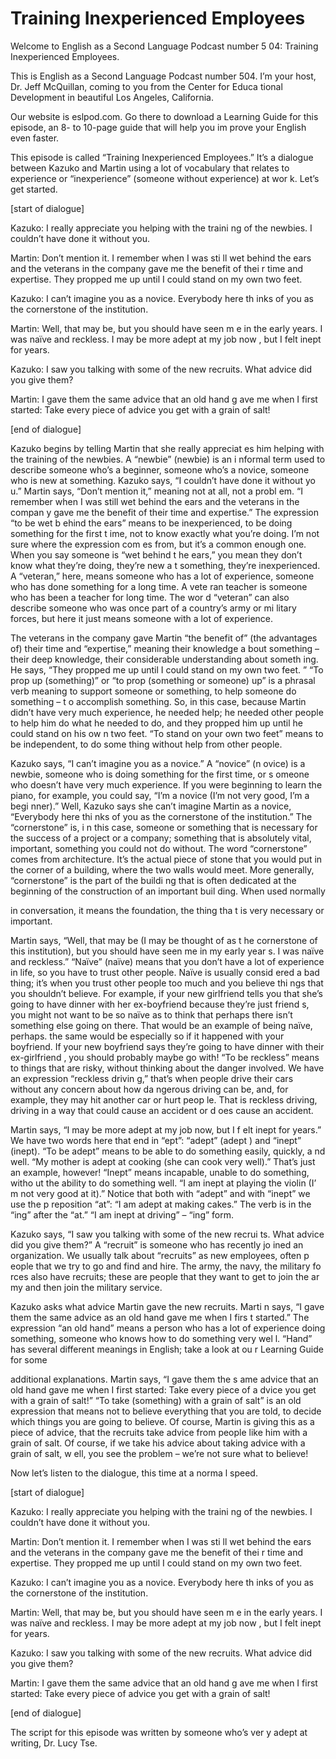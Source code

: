 # Training Inexperienced Employees

Welcome to English as a Second Language Podcast number 5 04: Training Inexperienced Employees.

This is English as a Second Language Podcast number 504.  I’m your host, Dr. Jeff McQuillan, coming to you from the Center for Educa tional Development in beautiful Los Angeles, California.

Our website is eslpod.com.  Go there to download a Learning Guide for this episode, an 8- to 10-page guide that will help you im prove your English even faster.

This episode is called “Training Inexperienced Employees.”  It’s a dialogue between Kazuko and Martin using a lot of vocabulary that  relates to experience or “inexperience” (someone without experience) at wor k.  Let’s get started.

[start of dialogue]

Kazuko:  I really appreciate you helping with the traini ng of the newbies.  I couldn’t have done it without you.

Martin:  Don’t mention it.  I remember when I was sti ll wet behind the ears and the veterans in the company gave me the benefit of thei r time and expertise. They propped me up until I could stand on my own two feet.

Kazuko:  I can’t imagine you as a novice.  Everybody here th inks of you as the cornerstone of the institution.

Martin:  Well, that may be, but you should have seen m e in the early years.  I was naïve and reckless.  I may be more adept at my job now , but I felt inept for years.

Kazuko:  I saw you talking with some of the new recruits.  What advice did you give them?

Martin:  I gave them the same advice that an old hand g ave me when I first started: Take every piece of advice you get with a grain of salt!

[end of dialogue]

 Kazuko begins by telling Martin that she really appreciat es him helping with the training of the newbies.  A “newbie” (newbie) is an i nformal term used to describe someone who’s a beginner, someone who’s a novice, someone who is new at something.  Kazuko says, “I couldn’t have done it without yo u.”  Martin says, “Don’t mention it,” meaning not at all, not a probl em.  “I remember when I was still wet behind the ears and the veterans in the compan y gave me the benefit of their time and expertise.”  The expression “to be wet b ehind the ears” means to be inexperienced, to be doing something for the first t ime, not to know exactly what you’re doing.  I’m not sure where the expression com es from, but it’s a common enough one.  When you say someone is “wet behind t he ears,” you mean they don’t know what they’re doing, they’re new a t something, they’re inexperienced.  A “veteran,” here, means someone who has a lot of experience, someone who has done something for a long time.  A vete ran teacher is someone who has been a teacher for long time.  The wor d “veteran” can also describe someone who was once part of a country’s army or mi litary forces, but here it just means someone with a lot of experience.

The veterans in the company gave Martin “the benefit of”  (the advantages of) their time and “expertise,” meaning their knowledge a bout something – their deep knowledge, their considerable understanding about someth ing.  He says, “They propped me up until I could stand on my own two feet. ”  “To prop up (something)” or “to prop (something or someone) up” is a phrasal verb  meaning to support someone or something, to help someone do something – t o accomplish something.  So, in this case, because Martin didn’t have very much experience, he needed help; he needed other people to help him do what he needed to do, and they propped him up until he could stand on his ow n two feet.  “To stand on your own two feet” means to be independent, to do some thing without help from other people.

Kazuko says, “I can’t imagine you as a novice.”  A “novice” (n ovice) is a newbie, someone who is doing something for the first time, or s omeone who doesn’t have very much experience.  If you were beginning to learn the  piano, for example, you could say, “I’m a novice (I’m not very good, I’m a begi nner).”  Well, Kazuko says she can’t imagine Martin as a novice, “Everybody here thi nks of you as the cornerstone of the institution.”  The “cornerstone” is, i n this case, someone or something that is necessary for the success of a project or a company; something that is absolutely vital, important, something  you could not do without. The word “cornerstone” comes from architecture.  It’s the  actual piece of stone that you would put in the corner of a building, where  the two walls would meet. More generally, “cornerstone” is the part of the buildi ng that is often dedicated at the beginning of the construction of an important buil ding.  When used normally

 in conversation, it means the foundation, the thing tha t is very necessary or important.

Martin says, “Well, that may be (I may be thought of as t he cornerstone of this institution), but you should have seen me in my early year s.  I was naïve and reckless.”  “Naïve” (naïve) means that you don’t have a lot  of experience in life, so you have to trust other people.  Naïve is usually consid ered a bad thing; it’s when you trust other people too much and you believe thi ngs that you shouldn’t believe.  For example, if your new girlfriend tells you  that she’s going to have dinner with her ex-boyfriend because they’re just friend s, you might not want to be so naïve as to think that perhaps there isn’t something  else going on there. That would be an example of being naïve, perhaps.  the same would be especially so if it happened with your boyfriend.  If your  new boyfriend says they’re going to have dinner with their ex-girlfriend , you should probably maybe go with!  “To be reckless” means to things that are risky, without thinking about the danger involved.  We have an expression “reckless drivin g,” that’s when people drive their cars without any concern about how da ngerous driving can be, and, for example, they may hit another car or hurt peop le.  That is reckless driving, driving in a way that could cause an accident or d oes cause an accident.

Martin says, “I may be more adept at my job now, but I f elt inept for years.”  We have two words here that end in “ept”: “adept” (adept ) and “inept” (inept).  “To be adept” means to be able to do something easily, quickly, a nd well.  “My mother is adept at cooking (she can cook very well).”  That’s just an example, however! “Inept” means incapable, unable to do something, witho ut the ability to do something well.  “I am inept at playing the violin (I’ m not very good at it).”  Notice that both with “adept” and with “inept” we use the p reposition “at”: “I am adept at making cakes.”  The verb is in the “ing” after the “at.”  “I am inept at driving” – “ing” form.

Kazuko says, “I saw you talking with some of the new recrui ts.  What advice did you give them?”  A “recruit” is someone who has recently jo ined an organization. We usually talk about “recruits” as new employees, often p eople that we try to go and find and hire.  The army, the navy, the military fo rces also have recruits; these are people that they want to get to join the ar my and then join the military service.

Kazuko asks what advice Martin gave the new recruits.  Marti n says, “I gave them the same advice as an old hand gave me when I firs t started.”  The expression “an old hand” means a person who has a lot of experience doing something, someone who knows how to do something very wel l.  “Hand” has several different meanings in English; take a look at ou r Learning Guide for some

 additional explanations.  Martin says, “I gave them the s ame advice that an old hand gave me when I first started: Take every piece of a dvice you get with a grain of salt!”  “To take (something) with a grain of salt” is an old expression that means not to believe everything that you are told, to decide which things you are going to believe.  Of course, Martin is giving this as a piece of advice, that the recruits take advice from people like him with a grain of  salt.  Of course, if we take his advice about taking advice with a grain of salt, w ell, you see the problem – we’re not sure what to believe!

Now let’s listen to the dialogue, this time at a norma l speed.

[start of dialogue]

Kazuko:  I really appreciate you helping with the traini ng of the newbies.  I couldn’t have done it without you.

Martin:  Don’t mention it.  I remember when I was sti ll wet behind the ears and the veterans in the company gave me the benefit of thei r time and expertise. They propped me up until I could stand on my own two feet.

Kazuko:  I can’t imagine you as a novice.  Everybody here th inks of you as the cornerstone of the institution.

Martin:  Well, that may be, but you should have seen m e in the early years.  I was naïve and reckless.  I may be more adept at my job now , but I felt inept for years.

Kazuko:  I saw you talking with some of the new recruits.  What advice did you give them?

Martin:  I gave them the same advice that an old hand g ave me when I first started: Take every piece of advice you get with a grain of salt!

[end of dialogue]

The script for this episode was written by someone who’s ver y adept at writing, Dr. Lucy Tse.





